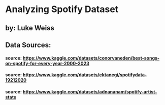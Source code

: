 # Analyzing Spotify Dataset
## by: Luke Weiss

## Data Sources:

  #### source: https://www.kaggle.com/datasets/conorvaneden/best-songs-on-spotify-for-every-year-2000-2023
  #### source: https://www.kaggle.com/datasets/ektanegi/spotifydata-19212020
  #### source: https://www.kaggle.com/datasets/adnananam/spotify-artist-stats
